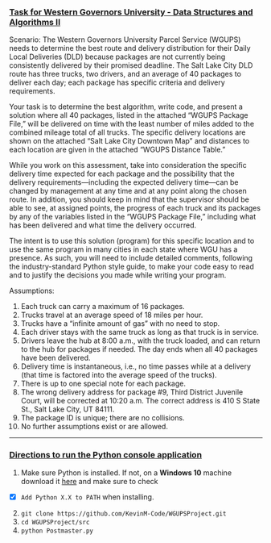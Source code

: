 
### <ins>Task for Western Governors University - Data Structures and Algorithms II</ins>

Scenario: The Western Governors University Parcel Service (WGUPS) needs to determine the best route and delivery distribution 
for their Daily Local Deliveries (DLD) because packages are not currently being consistently delivered by their promised 
deadline. The Salt Lake City DLD route has three trucks, two drivers, and an average of 40 packages to deliver each day; 
each package has specific criteria and delivery requirements.

Your task is to determine the best algorithm, write code, and present a solution where all 40 packages, listed in the 
attached “WGUPS Package File,” will be delivered on time with the least number of miles added to the combined mileage 
total of all trucks. The specific delivery locations are shown on the attached “Salt Lake City Downtown Map” and distances 
to each location are given in the attached “WGUPS Distance Table.”

While you work on this assessment, take into consideration the specific delivery time expected for each package and the 
possibility that the delivery requirements—including the expected delivery time—can be changed by management at any time 
and at any point along the chosen route. In addition, you should keep in mind that the supervisor should be able to see, 
at assigned points, the progress of each truck and its packages by any of the variables listed in the “WGUPS Package File,” 
including what has been delivered and what time the delivery occurred.

The intent is to use this solution (program) for this specific location and to use the same program in many cities in each 
state where WGU has a presence. As such, you will need to include detailed comments, following the industry-standard Python 
style guide, to make your code easy to read and to justify the decisions you made while writing your program.

Assumptions:

1. Each truck can carry a maximum of 16 packages.
2. Trucks travel at an average speed of 18 miles per hour.
3. Trucks have a “infinite amount of gas” with no need to stop.
4. Each driver stays with the same truck as long as that truck is in service.
5. Drivers leave the hub at 8:00 a.m., with the truck loaded, and can return to the hub for packages if needed. The day ends when all 40 packages have been delivered.
6. Delivery time is instantaneous, i.e., no time passes while at a delivery (that time is factored into the average speed of the trucks).
7. There is up to one special note for each package.
8. The wrong delivery address for package #9, Third District Juvenile Court, will be corrected at 10:20 a.m. The correct address is 410 S State St., Salt Lake City, UT 84111.
9. The package ID is unique; there are no collisions.
10. No further assumptions exist or are allowed.

---
### <ins>Directions to run the Python console application</ins>

1. Make sure Python is installed. If not, on a **Windows 10** machine download it [here](https://www.python.org/downloads/) and make sure to check
- [x] `Add Python X.X to PATH` when installing.

2. `git clone https://github.com/KevinM-Code/WGUPSProject.git`
3. `cd WGUPSProject/src`
4. `python Postmaster.py`
